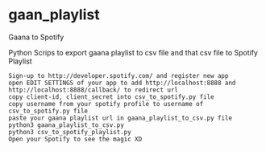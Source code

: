 # gaan_playlist


Gaana to Spotify

Python Scrips to export gaana playlist to csv file and that csv file to Spotify Playlist

    Sign-up to http://developer.spotify.com/ and register new app
    open EDIT SETTINGS of your app to add http://localhost:8888 and http://localhost:8888/callback/ to redirect url
    copy client-id, client_secret into csv_to_spotify.py file
    copy username from your spotify profile to username of csv_to_spotify.py file
    paste your gaana playlist url in gaana_playlist_to_csv.py file
    python3 gaana_playlist_to_csv.py
    python3 csv_to_spotify_playlist.py
    Open your Spotify to see the magic XD

